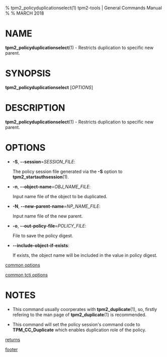 % tpm2_policyduplicationselect(1) tpm2-tools | General Commands Manual
%
% MARCH 2018

# NAME

**tpm2_policyduplicationselect**(1) - Restricts duplication to specific new parent.

# SYNOPSIS

**tpm2_policyduplicationselect** [*OPTIONS*]

# DESCRIPTION

**tpm2_policyduplicationselect**(1) - Restricts duplication to specific new parent.

# OPTIONS

  * **-S**, **\--session**=_SESSION_FILE_:

    The policy session file generated via the **-S** option to
    **tpm2_startauthsession**(1).

  * **-n**, **\--object-name**=_OBJ\_NAME\_FILE_:

    Input name file of the object to be duplicated.

  * **-N**, **\--new-parent-name**=_NP\_NAME\_FILE_:

    Input name file of the new parent.

  * **-o**, **\--out-policy-file**=_POLICY\_FILE_:

    File to save the policy digest.

  * **\--include-object-if-exists**:

    If exists, the object name will be included in the value in policy digest.

[common options](common/options.md)

[common tcti options](common/tcti.md)

# NOTES

* This command usually coorperates with **tpm2_duplicate**(1), so, firstly refering to the man page of **tpm2_duplicate**(1)
is recommended.

* This command will set the policy session's command code to **TPM_CC_Duplicate** which enables duplication role of
the policy.

[returns](common/returns.md)

[footer](common/footer.md)
